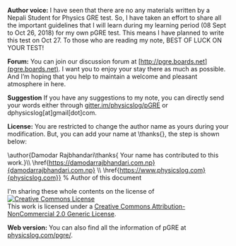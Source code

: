 <b>Author voice:</b> I have seen that there are no any materials written by a Nepali Student for Physics GRE test.
So, I have taken an effort to share all the important guidelines that I will learn during my learning period 
(08 Sept to Oct 26, 2018) for my own pGRE test. This means I have planned to write this test on Oct 27.
To those who are reading my note, BEST OF LUCK ON YOUR TEST!

<b>Forum:</b> You can join our discussion forum at [http://pgre.boards.net](pgre.boards.net). I want you to enjoy your stay there as much as possible. And I’m hoping that you help to maintain a welcome and pleasant atmosphere in here. 

<b>Suggestion</b> If you have any suggestions to my note, you can directly send your words either through [gitter.im/physicslog/pGRE](https://gitter.im/physicslog/pGRE) or dphysicslog[at]gmail[dot]com.

<b>License:</b> You are restricted to change the author name as yours during your 
modification. But, you can add your name at \thanks{}, the step is shown below:


\author{Damodar Rajbhandari\thanks{ Your name has contributed to this work.}\\\\ \href{https://damodarrajbhandari.com.np}{damodarrajbhandari.com.np} 
\\\\ \href{https://www.physicslog.com}{physicslog.com}} % Author of this document


I'm sharing these whole contents on the license of  
<a rel="license" href="http://creativecommons.org/licenses/by-nc/2.0/"><img alt="Creative Commons License" style="border-width:0" src="https://i.creativecommons.org/l/by-nc/2.0/88x31.png" /></a><br />This work is licensed under a <a rel="license" href="http://creativecommons.org/licenses/by-nc/2.0/">Creative Commons Attribution-NonCommercial 2.0 Generic License</a>.

<b>Web version:</b> You can also find all the information of pGRE at [physicslog.com/pgre/](https://www.physicslog.com/pgre/).
